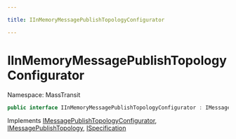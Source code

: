 ```yaml
---

title: IInMemoryMessagePublishTopologyConfigurator

---
```


# IInMemoryMessagePublishTopologyConfigurator

Namespace: MassTransit

```csharp
public interface IInMemoryMessagePublishTopologyConfigurator : IMessagePublishTopologyConfigurator, IMessagePublishTopology, ISpecification
```

Implements [IMessagePublishTopologyConfigurator](../../masstransit-abstractions/masstransit/imessagepublishtopologyconfigurator), [IMessagePublishTopology](../../masstransit-abstractions/masstransit/imessagepublishtopology), [ISpecification](../../masstransit-abstractions/masstransit/ispecification)
